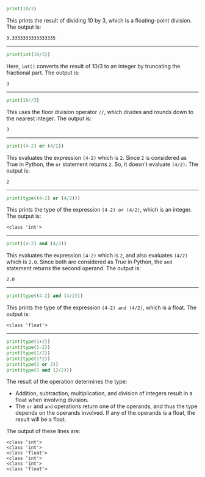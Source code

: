 ```python
print(10/3)
```
This prints the result of dividing 10 by 3, which is a floating-point division. The output is:
```
3.3333333333333335
```
---
```python
print(int(10/3))
```
Here, `int()` converts the result of 10/3 to an integer by truncating the fractional part. The output is:
```
3
```
---
```python
print(10//3)
```
This uses the floor division operator `//`, which divides and rounds down to the nearest integer. The output is:
```
3
```
---
```python
print((4-2) or (4/2))
```
This evaluates the expression `(4-2)` which is `2`. Since `2` is considered as True in Python, the `or` statement returns `2`. So, it doesn't evaluate `(4/2)`. The output is:
```
2
```
---
```python
print(type((4-2) or (4/2)))
```
This prints the type of the expression `(4-2) or (4/2)`, which is an integer. The output is:
```
<class 'int'>
```
---
```python
print((4-2) and (4/2))
```
This evaluates the expression `(4-2)` which is `2`, and also evaluates `(4/2)` which is `2.0`. Since both are considered as True in Python, the `and` statement returns the second operand. The output is:
```
2.0
```
---
```python
print(type((4-2) and (4/2)))
```
This prints the type of the expression `(4-2) and (4/2)`, which is a float. The output is:
```
<class 'float'>
```
---
```python
print(type(1+2))
print(type(1-2))
print(type(1/2))
print(type(1*2))
print(type(1 or 2))
print(type(1 and (2/2)))
```
The result of the operation determines the type:

- Addition, subtraction, multiplication, and division of integers result in a float when involving division.
- The `or` and `and` operations return one of the operands, and thus the type depends on the operands involved. If any of the operands is a float, the result will be a float.
  
The output of these lines are:
```
<class 'int'>
<class 'int'>
<class 'float'>
<class 'int'>
<class 'int'>
<class 'float'>

```
